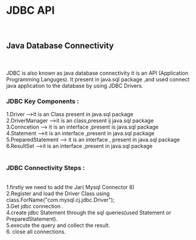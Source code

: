 <h1>JDBC API</h1><br>
<h2>Java Database Connectivity </h2><br><br>
JDBC is also known as java database connectivity it is an API (Application Programming Languges).
It present in java.sql package ,and used connect java application to the database by using JDBC Drivers.<br>
<h3>JDBC Key Components :</h3>
1.Driver -->it is an Class present in java.sql package<br>
2.DriverManager -->it is an class,present ij java.sql package<br>
3.Conncetion --> it is an interface ,present is java.sql package<br>
4.Statement -->it is an interface ,present in java.sql package<br>
5.PreparedStatement --> it is an interface , present in java.sql package<br>
6.ResultSet  -->it is an interface ,present in java.sql package<br>
<br>
<h3>JDBC Connectivity Steps :</h3><br>
1.firstly we need to add the Jar( Mysql Connector 8)<br>
2.Register and load the Driver Class using class.ForName("com.mysql.cj.jdbc.Driver");<br>
3.Get jdbc connection .<br>
4.create jdbc Statement through the sql queries(used Statement or PreparedStatement).<br>
5.execute the query and collect the result.<br>
6. close all connections.<br>
